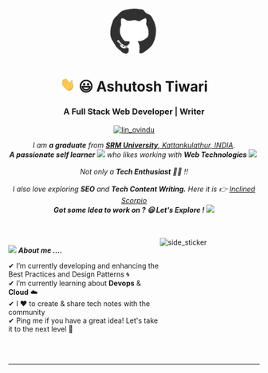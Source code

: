 
<div align="center">
<img src="./resources/ashutosh-tiwari-github.gif" width="100px" style="border-radius: 50%;">

 </div>
  <h1 align="center"><img src="https://raw.githubusercontent.com/ABSphreak/ABSphreak/master/gifs/Hi.gif" width="30px"> 😃 Ashutosh Tiwari </h1>
  <h3 align="center">A Full Stack Web Developer | Writer </h3>
  <p align="center">
  <a href="https://www.linkedin.com/in/ashutosh3309/" target="blank"><img align="center" src="https://www.vectorlogo.zone/logos/linkedin/linkedin-icon.svg" alt="lin_ovindu" height="30" width="30" /></a>  
  </p>
  
  
  
  <p align="center">
    <em>
      I am <b>a graduate</b> from <a href="https://www.srmist.edu.in/"> <b>SRM University</b>, Kattankulathur, INDIA</a>. <br>
      <b>A passionate self learner</b> <img src="https://github.com/TheDudeThatCode/TheDudeThatCode/blob/master/Assets/Developer.gif" width="30px"> who likes working with <b>Web Technologies</b>&nbsp;<img src="https://github.com/TheDudeThatCode/TheDudeThatCode/blob/master/Assets/Designer.gif" width="36px">&nbsp<br><br>Not only a <b>Tech Enthusiast</b> 👨‍💻 !!<br><br>I also love exploring <b>SEO</b>
      and <b>Tech Content Writing.</b> Here it is 👉 <a href="https://inclinedscorpio.com">Inclined Scorpio</a>  
    </em> 
    <br>
   <b><i align="center">Got some Idea to work on ? 😃 Let's Explore !</i></b> <img src="https://media.giphy.com/media/qjqUcgIyRjsl2/giphy.gif" width="50" />
  </p>
  <br><br>
  <img align="right" width=200px height=200px alt="side_sticker" src="https://github.com/TheDudeThatCode/TheDudeThatCode/blob/master/Assets/Earth.gif" />


  
  <img src="https://media.giphy.com/media/iY8CRBdQXODJSCERIr/giphy.gif" width="30px">&nbsp;***About me ....***
  
  ✔ I’m currently developing and enhancing the Best Practices and Design Patterns 🌀<br>
  ✔ I’m currently learning about **Devops** & **Cloud** ☁️<br>
  ✔ I ❤️ to create & share tech notes with the community<br>
  ✔ Ping me if you have a great idea! Let's take it to the next level 🚀<br>
  
   <br>
<br>
  
  <hr/>

  